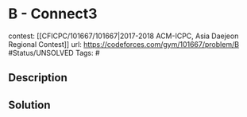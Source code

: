 # B - Connect3

contest: [[CFICPC/101667/101667|2017-2018 ACM-ICPC, Asia Daejeon Regional Contest]]
url: https://codeforces.com/gym/101667/problem/B
#Status/UNSOLVED
Tags: #

## Description

## Solution

